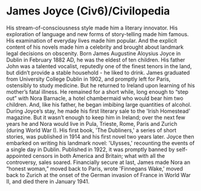 # James Joyce (Civ6)/Civilopedia

His stream-of-consciousness style made him a literary innovator. His exploration of language and new forms of story-telling made him famous. His examination of everyday lives made him popular. And the explicit content of his novels made him a celebrity and brought about landmark legal decisions on obscenity.
Born James Augustine Aloysius Joyce in Dublin in February 1882 AD, he was the eldest of ten children. His father John was a talented vocalist, reputedly one of the finest tenors in the land, but didn’t provide a stable household - he liked to drink. James graduated from University College Dublin in 1902, and promptly left for Paris, ostensibly to study medicine. But he returned to Ireland upon learning of his mother’s fatal illness. He remained for a short while, long enough to “step out” with Nora Barnacle, a hotel chambermaid who would bear him two children. And, like his father, he began imbibing large quantities of alcohol.
During Joyce’s stay, he made his first literary sale to the 'Irish Homestead' magazine. But it wasn’t enough to keep him in Ireland; over the next few years he and Nora would live in Pula, Trieste, Rome, Paris and Zurich (during World War I). His first book, 'The Dubliners,' a series of short stories, was published in 1914 and his first novel two years later. Joyce then embarked on writing his landmark novel: 'Ulysses,' recounting the events of a single day in Dublin. Published in 1922, it was promptly banned by self-appointed censors in both America and Britain; what with all the controversy, sales soared.
Financially secure at last, James made Nora an “honest woman,” moved back to Paris, wrote 'Finnegans Wake,' moved back to Zurich at the onset of the German invasion of France in World War II, and died there in January 1941.